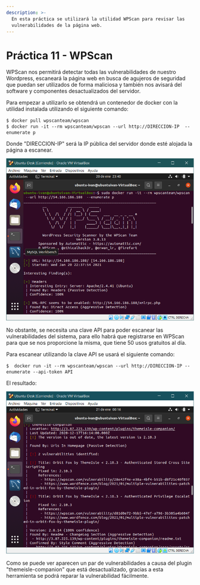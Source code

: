 ```yaml
---
description: >-
  En esta práctica se utilizará la utilidad WPScan para revisar las
  vulnerabilidades de la página web.
---
```


# Práctica 11 - WPScan

WPScan nos permitirá detectar todas las vulnerabilidades de nuestro Wordpress, escaneará la página web en busca de agujeros de seguridad que puedan ser utilizados de forma maliciosa y también nos avisará del software y componentes desactualizados del servidor.

Para empezar a utilizarlo se obtendrá un contenedor de docker con la utilidad instalada utilizando el siguiente comando:

```text
$ docker pull wpscanteam/wpscan
$ docker run -it --rm wpscanteam/wpscan --url http://DIRECCION-IP  --enumerate p
```

Donde "DIRECCION-IP" será la IP pública del servidor donde esté alojada la página a escanear.

![](../.gitbook/assets/image%20%2814%29.png)

No obstante, se necesita una clave API para poder escanear las vulnerabilidades del sistema, para ello habrá que registrarse en WPScan para que se nos proporcione la misma, que tiene 50 usos gratuitos al día.

Para escanear utilizando la clave API se usará el siguiente comando:

```text
$  docker run -it --rm wpscanteam/wpscan --url http://DIRECCION-IP --enumerate --api-token API
```

El resultado:

![](../.gitbook/assets/image%20%2813%29.png)

Como se puede ver aparecen un par de vulnerabilidades a causa del plugin "themeisle-companion" que está desactualizado, gracias a esta herramienta se podrá reparar la vulnerabilidad fácilmente.

